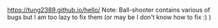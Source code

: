 https://tung2389.github.io/hello/
Note: Ball-shooter contains various of bugs but I am too lazy to fix them (or may be I don't know how to fix :) )
